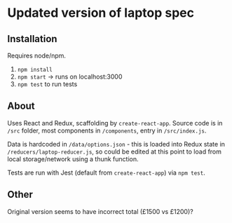 # Updated version of laptop spec

## Installation

Requires node/npm.

1. `npm install`
2. `npm start` -> runs on localhost:3000
3. `npm test` to run tests

## About

Uses React and Redux, scaffolding by `create-react-app`.
Source code is in `/src` folder, most components in `/components`, entry in `/src/index.js`.

Data is hardcoded in `/data/options.json` - this is loaded into Redux state in `/reducers/laptop-reducer.js`, so could be edited at this point to load from local storage/network using a thunk function.

Tests are run with Jest (default from `create-react-app`) via `npm test`.

## Other
Original version seems to have incorrect total (£1500 vs £1200)?
